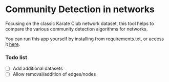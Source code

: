 # Community Detection in networks

Focusing on the classic Karate Club network dataset, this tool helps to compare the various community detection algorithms for networks. 

You can run this app yourself by installing from requirements.txt, or access it [here](https://karate-network-analysis.herokuapp.com/).

### Todo list

- [ ] Add additional datasets
- [ ] Allow removal/addition of edges/nodes
